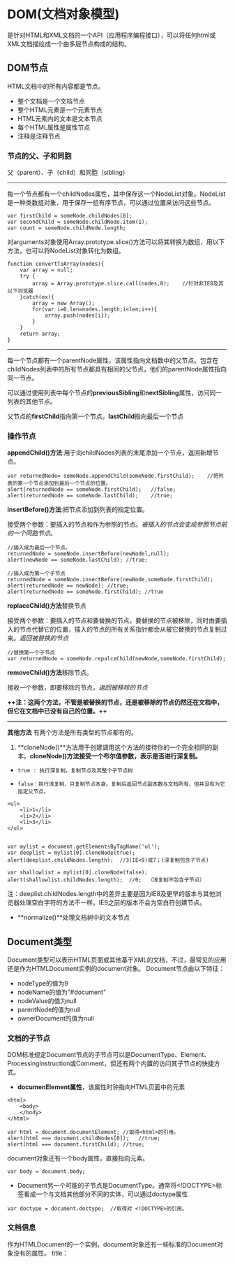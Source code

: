 # DOM(文档对象模型)
是针对HTML和XML文档的一个API（应用程序编程接口），可以将任何html或XML文档描绘成一个由多层节点构成的结构。

## DOM节点
HTML文档中的所有内容都是节点。
- 整个文档是一个文档节点
- 整个HTML元素是一个元素节点
- HTML元素内的文本是文本节点
- 每个HTML属性是属性节点
- 注释是注释节点

### 节点的父、子和同胞
父（parent）、子（child）和同胞（sibling）

---

每一个节点都有一个childNodes属性，其中保存这一个NodeList对象。NodeList是一种类数组对象，用于保存一组有序节点，可以通过位置来访问这些节点。
```
var firstChild = someNode.childNodes[0];
var secondChild = someNode.childNode.item(1);
var count = someNode.childNode.length;
```
对arguments对象使用Array.prototype.slice()方法可以将其转换为数组，用以下方法，也可以将NodeList对象转化为数组。
```
function convertToArray(nodes){
    var array = null;
    try {
        array = Array.prototype.slice.call(nodes,0);    //针对非IE8及其以下浏览器
    }catch(ex){
        array = new Array();
        for(var i=0,len=nodes.length;i<len;i++){
            array.push(nodes[i]);
        }
    }
    return array;
}
```

---
每一个节点都有一个parentNode属性，该属性指向文档数中的父节点。包含在childNodes列表中的所有节点都具有相同的父节点，他们的parentNode属性指向同一节点。

可以通过使用列表中每个节点的**previousSibling**和**nextSibling**属性，访问同一列表的其他节点。

父节点的**firstChild**指向第一个节点。**lastChild**指向最后一个节点

### 操作节点
**appendChild()方法**:用于向childNodes列表的末尾添加一个节点，返回新增节点。
```
var returnedNode= someNode.appendChild(someNode.firstChild);    //把列表的第一个节点添加到最后一个节点的位置。
alert(returnedNode == someNode.firstChild);   //false;
alert(returnedNode == someNode.lastChild);    //true;
```
**insertBefore()方法**:把节点添加到列表的指定位置。

接受两个参数：要插入的节点和作为参照的节点。*被插入的节点会变成参照节点前的一个同胞节点。*
```
//插入成为最后一个节点。
returnedNode = someNode.insertBefore(newNodel,null);
alert(newNode == someNode.lastChild); //true;

//插入成为第一个子节点
returnedNode = someNode.insertBefore(newNode,someNode.firstChild);
alert(returnedNode == newNode); //true;
alert(returnedNode == someNode.firstChild); //true

```
**replaceChild()方法**替换节点

接受两个参数：要插入的节点和要替换的节点。要替换的节点被移除，同时由要插入的节点代替它的位置，插入的节点的所有关系指针都会从被它替换的节点复制过来。*返回被替换的节点*

```
//替换第一个子节点
var returnedNode = someNode.repalceChild(newNode,someNode.firstChild);
```

**removeChild()方法**移除节点。

接收一个参数，即要移除的节点，*返回被移除的节点*

**++注：这两个方法，不管是被替换的节点，还是被移除的节点仍然还在文档中，但它在文档中已没有自己的位置。++**

---
**其他方法**
有两个方法是所有类型的节点都有的。
1. **cloneNode()**方法用于创建调用这个方法的接待你的一个完全相同的副本。**cloneNode()方法接受一个布尔值参数，表示是否进行深复制。**
-     true : 执行深复制，复制节点及其整个子节点树
-     false：执行浅复制，只复制节点本身。复制后返回节点副本数与文档所有，但并没有为它指定父节点。
```
<ul>
    <li>1</li>
	<li>2</li>
	<li>3</li>
</ul>


var mylist = document.getElementsByTagName('ul');
var deeplist = mylist[0].cloneNode(true);
alert(deeplist.childNodes.length);  //3(IE<9)或7；(深复制包含子节点)

var shallowlist = mylist[0].cloneNode(false);
alert(shallowlist.childNodes.length);  //0;  （浅复制不包含子节点）
```
注：deeplist.childNodes.length中的差异主要是因为IE8及更早的版本与其他浏览器处理空白字符的方法不一样。IE9之前的版本不会为空白符创建节点。

- **normalize()**处理文档树中的文本节点

## Document类型
Document类型可以表示HTML页面或其他基于XML的文档，不过，最常见的应用还是作为HTMLDocument实例的document对象。
Document节点由以下特征：
- nodeType的值为9
- nodeName的值为"#document"
- nodeValue的值为null
- parentNode的值为null
- ownerDocument的值为null

### 文档的子节点
DOM标准规定Document节点的子节点可以是DocumentType、Element、ProcessingInstruction或Comment，但还有两个内置的访问其子节点的快捷方式。
- **documenElement属性**，该属性时钟指向HTML页面中的<html>元素 
```
<html>
    <body>
    </body>
</html>

var html = document.documentElement; //取得<html>的引用。
alert(html === document.childNodes[0]);   //true;
alert(html === document.firstChild); //true;
```
document对象还有一个body属性，直接指向<body>元素。
```
var body = document.body;
```
- Document另一个可能的子节点是DocumentType。通常将<!DOCTYPE>标签看成一个与文档其他部分不同的实体，可以通过doctype属性
```
var doctype = document.doctype;  //取得对 <!DOCTYPE>的引用。
```

### 文档信息
作为HTMLDocument的一个实例，document对象还有一些标准的Document对象没有的属性。
 title：<title>包含着<title>元素中的文本，这个属性可以取得当前页面的标题，也可以修改当前页面的标题并反映在浏览器的标题栏中。
```
var originalTitle = document.title;  //取得文档标题
document.title = "New page title";   //设置文档标题
```
这三个属性都与对网页的请求有关，它们是URL，domain和referrer。

- URL属性包含页面完整的url(地址栏上显示的URL)。
```
//取得完整URL
var url = document.URL;
```
- domain属性中包含页面的域名。
```
//取得域名
var domain = document.domain;
```
- referrer属性中可能会包含空字符串。保存着连接到当前页面的那个页面的URL
```
//取得来源页面的URL
var referrer = document.referrer;
```
**注：URL与domain属性是相互关联的，而且这三个属性中只有domain是可以设置的，但domain不能设置为URL中不包含的域。**
```
//来自p2p.wrox.com域（URL中包含的域名）
document.domain = "wrox.com";      //成功
document.domain = "nczonline.net"; //出错
```
当页面中包含来自其他子域的框架或内嵌框架时，由于跨域安全限制，来自不同子域的页面无法通过JavaScript通信。但通过将每个页面的document.domain设置为相同的值，这些页面就可以互相访问对方包含的JavaScript对象了。例如，一个页面加载自 www.wrox.com,其中包含一个内嵌框架，框架内的页面加载自 p2p.wrox.com。如果将这两个页面的 document.domain的值都设为 wrox.com。他们就可以互相通信了。

浏览器对domain属性还有一个限制，如果域名一开始是“松散的”（loose）,那么不能再将它设置为“紧绷的”（tight）;
```
//假设页面来自于p2p.wrox.com域
document.domain = "wrox.com";   //成功
document.domain = "p2p.wrox.com";   //错误
```
### 查找元素
Document类型提供了两个取得元素的方法：getElementById()和getElementsByTagName()。
1. **getElementById()**接收一个参数，要取得的元素的ID。注：这里的ID必须要与页面中的元素id特性严格匹配包括大小写。
```
<div id="myDiv"> lalall </div>

var div = document.getElementById("myDiv");   //取得<div>元素的引用。

var div = document.getElementById('mydiv');   //无效的ID（在IE7及其更早版本可以）
```
**注：IE8及较低版本不区分ID的大小写。**

==注意==
- 如果页面中出现多个元素的ID值相同，getElementById()只返回文档中第一次出现的元素。
- IE7及较低版本，还出现一个问题：如果name特性和给定的ID匹配的++表单元素++也会被该方法返回。如果表单元素的name等于指定的ID，而且该元素在文档中位于带有给定ID元素的前面，IE会返回那个表单元素。
```
<input type=“text" name="myElement" value="Text field">
<div id="myElement">A div</div>

var myElement = document.getElementById("myElement");    //在IE7及较低版本：取得的是表单元素input
                                                         //在较高版本取得的是div
```
2. **getElementsByTagName()**接收一个参数，即要取得的元素的标签名，返回的是包含零或多个元素的NodeList。并返回一个HTMLCollection。
```
var images = document.getElementsByTagName("img");      //取得页面中所有的<img>元素。
```
与NodeList对象类似，可以用方括号语法或item()方法来访问HTMLCollection对象中得项。
```
alert(images.length);           //输出图像的数量
alert(images[0].src);           //输出第一个图像元素的Src特性
alert(images.item(0).src);      //输出第一个图像元素的src特性
```
HTMLCollection对象还有一个方法，叫做namedItem(),使用这个方法可以通过元素的name特性取得集合中的项
```
<img src="myImage.jpg" name="myImage">
//可以通过如下方式从images变量中取得这个<img>元素：
var myImage = images.namedItem("myImage");

//也可以用如下方式
var myImage =images["myImage"];
```
对HTMLCollection而言，用方括号传入数值或者字符串的索引值。在后台对数值索引值会调用item()，对字符串索引值会调用namedItem();

要想取得文档中的所有元素，可以向getElementsByTagName()中传入‘*’。在javascript和css中，星号表示全部。

3. 第三个方法，是只有HTMLDocument类型才有的方法，是getElementByName()。返回带有name特性的元素

### 特殊集合
除了属性和方法，document对象还有一些特殊的集合。这些集合都是HTMLCollection对象，为访问文档常用的方法提供了快捷方式
- document.anchors,包含文档中**带name特性的**<a>元素。
- document.applets,包含文档中所有的<applet>元素，但<applet>元素不推荐用了，所以这个集合不建议使用
- document.forms,包含文档中所有的<form>元素，与document.getElementsByTagName("from")得到相同的结果。
- document.images,包含文档中所有的<img>元素，与document.getElementsByTagName("img")得到相同的结果。
- document.links,包含文档中所有带href特性的<a>元素。

### DOM一致性检测 p259
### 文档写入
有一个document对象已经存在很多年了，就是将输入流写入网页中的能力，有四种方法。
- **write()方法** 接受一个字符串，原样写入。
- **writeIn()方法** 接受一个字符串，在字符串末尾会加上一个换行符。这两个方法可以向网页中动态的添加内容。
```
document.write("<strong> + (new Date()).toString() + </strong>")；
//会在页面加载过程中，输出当前日期和时间代码，日期被包含在strong元素内。
```
还可以用这两种方法动态地包含外部资源。
```
//错误的写法：
<script type="text/javascript">
    document.write("<script type=\"text/javascript\" src=\"file.js\")" + "</script>");
</script>
//正确地写法：
<script type="text/javascript">
    document.write("<script type=\"text/javascript\" src=\"file.js\")" + "<\/script>");
</script>
```
为了避免写入的字符串"</script>"被解释为与外部的<script>标签匹配，需要在写入的字符串里加入转义字符 即写为<\\/script>即可

如果在文档最后调用了document.writet()函数，那么输出的内容会重写整个页面
```
<body>
    <p>。。。</p>
    <script type="text/javascript">
        window.onload = function(){
            document.write("Hello world!");
        }
    </script>
</body>
//这里 字符串“Hello world!”会重写整个页面
```
- open()和close()方法分别用于打开和关闭网页的输入流。如果是在页面加载期间使用write()和writeIn()方法，则不需要使用这两个方法。

## Element类型
Element类型用于XML或HTML元素，提供了对元素标签名、子节点及特性的访问，Element节点由以下特征:
- nodtType值为1
- nodeName值为元素的标签名
- nodeValue的值为null
- parentNode可能是Document或Element;
- 其子节点可以是很多类型。

```
<div id="myDiv"></div>

var div = document.getElementById("myDiv")
alert(div.tagName);   //Div
alert(div.tagName === div.nodeName); //true;
//验证了上面的第二条。
```
**注：在HTML中标签名始终以大写形式表示，但是在XML（有时候也包括XHTML）中，标签名则始终回与源代码中保持一致。**假如你不确定自己的脚本将会在XML还是HTML文档中执行，可以先将标签名转化为小写形式。

```
if(element.tagName == "div") {  //不这样写，容易出错。
                                    
}
if(element.tagName.toLowerCase()=="div") { //这样写最好。（适用于任何文档 ）
    
}
```
### HTML元素
所有HTNL元素都是由HTMLElement类型表示，不是直接通过这个类型，也是通过它的子类型表示。HTMLElement类型直接继承自Element并添加了一些属性。添加的这些属性分别对应于每个HTML元素中存在的下列标准特性:
- id,元素在文档中的唯一标识符。
- title,有关元素的附加说明信息，一般通过工具提示条显示出来
- lang,元素内容和的语言代码，很少使用
- dir,语言的方向，值为"ltr"（从左到右）或"rtl" （从右到左）；
- className,与元素的class特性对应，即为元素指定的CSS类。
```
<div id="myDiv" class="bd" title="Body text" lang="en" dir="ltr"> </div>

var div = document.getElemntById("myDiv");
alert(div.id); //"myDiv"
alert(div.class); //bd
alert(div.title);

//也可以像下面这样，为每个属性赋予新值。
div,id = "someOtherId";
div.className = "ft";

以上方法要区分大小写
```
### gerAttribute()、set Attribute、removeAttribute();
每个元素都有一或多个特性，这些特性的用途是给出相应元素或其内容的附加信息。操作特征的方法主要有三个分别是
 gerAttribute()、set Attribute、removeAttribute();
 
#### 取得特性：getAttribute()
```
<div id="myDiv" class="bd" title="Body text" lang="en" dir="ltr"> </div>

var div = document.getElemntById("myDiv");
alert(div.getAttribute("id"));    //"myDiv"
alert(div.getAttribute("class"));  //"bd"
```
**注意，传递给getAttribute()的特征名与实际的特征名相同，所以应传入class而并非className**

通过getAttribute()方法也可以取得自定义特性的值
```
<div id="myDiv" my_special_attribute="hello!"> </div>

var div = document.getElementById("div");
var value = div.getAttribute("my_special_attribute");
alert(value);   /hello!
```
用这个getAttribute()方法特性的名称是不区分大小写的，即ID和id都是代表一个特性。

任何元素的特性，都可以通过DOM元素本身的属性来访问，但是只有公认的（非自定义的）特性才会以属性的形式添加到DOM对象中。不过IE会为自定义特性也创建属性。
```
<div id="myDiv" my_special_attribute="hello!"> </div>

var div = document.getElementById("div");
alert(div.id);     //myDiv;
alert(div.my_special_attribute);         //undifinel(IE除外)
```
有两类特殊的特性，它们虽然由对应的属性名，但属性的值与通过getAttribute()返回的值并不相同。
- style：用于通过CSS为元素指定样式。通过getAttribute()访问时，返回的style特征值中包含的是CSS文本。通过属性访问时会返回一个对象。
```
div id="myDiv" style="background:red;"> </div>

var div = document.getElementById("div");
alert(div.getAttribute("style"));      //background:red; (返回CSS文本)
alert(div.style);                      //[object CSSStyleDeclaration]   （返回一个对象）
```
- onclick这样的事件处理程序。

在元素上使用时，onclick特性中包含的时JavaScript代码，通过getAttribute()访问时，会返回相应的代码字符串。通过属性访问时，会返回一个JavaScript函数。这是因为ionclick及其他事件本身就应该被赋予函数值。

由于这些差别，股只有在取得自定义特征值情况下才会使用getAttribute()方法。

#### 设置属性：setAttribute()
这个方法接收两个参数，要设置的特性名和值。如过特性值已经存在，setAttribute()会以指定的值替换现有的值。如果特性值不存在，setAttribute()则创建该属性并设置值。
```
div.setAttribute("id","someOtherId");
div.setAttribute("class","ft");
```
通过setAttribute()方法既可以操作HTML特性也可以操作自定义特性，通过这个方法设置的特性名一般会转换为小写形式。

#### removeAttribute()（IE6以前的版本不支持）
这个方法用于彻底删除元素的属性。调用这个方法不仅会清除特征的值，而且也会从元素中完全删除特性。

#### attribute属性 p266
Element类型时使用attribute属性的唯一一个DOM节点的类型。attribute属性中包含一个NamedNodeMap,与NodeList相似，也是一个动态的集合。元素的每一个特性都由Attr节点表示，每个节点都保存在一个NamedNodeMap对象中。NamedNodeMap对象拥有下列方法：
- getNodeItem(name):返回nodeName属性等于name的节点；
- removeNamedItem(name):移除列表中nodeName属性等于name的节点
- setNamedItem(node):向列表中添加节点，以节点的nodeName属性为索引;
- item(pos):返回位于数字pos位置处的节点

一般还是使用getAttribute(),setAttribute(),removeAttribute()方法。

removeAttribute()和removeNamedItem()唯一的区别就是。removeNamedItem()返回表示被删除特性的Attr节点。
要遍历元素的特性，可以使用attribute属性，以下代码展示了如何迭代元素的没一个特性，然后将他们构成name=“value” name="value"
```
function outputAttribute(element){
    var pairs = new Array()，
    attrName,
    attrValue,
    i,
    len;
for(i=0,len=element,attributes.length;i<len;i++){
    attrName = element.attributes[i].nodeName;
    attrValue = element.attributes[i].nodeValue;
    pairs.push(attrName + "=\""+attrValue+"\"");
}
    return paris.join(" ");
}
```
注： 

- 针对attributes对象中的特性，不同浏览器返回顺序不同。他们在代码中出现的顺序不一定和attributes对象中的顺序一致。
-  IE7及更早的版本会返回HTML中所有的特性值。

针对IE7及更早版本，每个特性节点都有一个specified属性，这个属性值如果是true，则意味着HTML指定了相应特性。可以通过setAttribute()方法设置该特性。为设置的都是false.所以上述代码可以改为：
```
function outputAttribute(element){
    var pairs = new Array()，
    attrName,
    attrValue,
    i,
    len;
for(i=0,len=element,attributes.length;i<len;i++){
    attrName = element.attributes[i].nodeName;
    attrValue = element.attributes[i].nodeValue;
    if(element.attributes[i].specified) {
    pairs.push(attrName + "=\""+attrValue+"\"");
    }
}
    return paris.join(" ");
}
```

#### 创建元素
**createElement()方法**可以创建元素，这个方法接收一个参数，即要创建元素的标签名。这个标签名在HTML中不区分大小写，但在XML中区分。
```
var div = document.createElement('div');
div.id = "myNewDiv";
div.clssName = "box";
```
**注意：** 新元素并未被添加到文档数中，因此设置的这些属性不会被显示，可通过**appendChild()、insertBefore()或replaceChild()方法**。

下面方法会把新创建的元素添加到文档<body>中
```
document.dody.appendChild(div);
```
#### 元素的子节点
元素的childNodes属性中包含了它的所有节，但不同浏览器在看待这些节点方面存在显著不同:
```
<ul id="myList">
    <li>Item 1</li>
    <li>Item 2</li>
    <li>Item 3</li>
</ul>

var ul = document.getElementsByTagName('ul');
alert(ul.childNodes.length); //3或7
```
在IE中，<ul>元素中会有三个节点，分别是三个<li>元素，但是在其他浏览器，会解析每个<li>元素之间的空白符。如果将每个<li></li>元素后面的元素空白符删除，那么所有浏览器会返回相同数目的子节点。
```
<ul id="myList">
    <li>Item 1</li><li>Item 2</li><li>Item 3</li>
</ul>
```
### Text类型
文本节点是由Text类型表示，包含的是可以照字面解释的纯文本内容。纯文本中可以包含转义后的HTML字符 Text节点具有以下特征：
- nodyType的值为3;
- nodeName的值为"text";
- nodeValue的值为节点所包含的文本;
- parentNode是一个Element;
- 没有子节点                                                

可以通过nodeValue属性或data属性访问Text节点中包含的文本，这两个属性中包含的值相同。使用下面几个方法可以操作节点中的文本。
- appendData(text):将text添加到节点的末尾
- appendData(offset,count):从offset指定的位置添加删除count个字符
- deleteDate(offset,count):从offset指定位置开始删除count个字符
- insertData(offset,text):从offset指定位置插入text
- replaceData(offset,count,text):用text替换从offset指定位置开始到offset+count为止的文本
- splitText(offset):从offset指定的位置将当前文本节点分成两个文本节点。
- substringData(offset,count):提取从offset指定的位置开始到offset+count为止的文本

除了这些方法，文本节点的length属性保存着节点中字符的数目。nodeValue.length和data.length保存着同样的值
```
<p id="myDiv">哈哈哈</p>
<p id="text"></p>

var div = document.getElementById('myDiv');
var text = document.getElementById('text');
var words = div.firstChild.nodeValue;   
text.appendData(words);       //哈哈哈
alert(words);     //哈哈哈
```
还可以通过div.firstChild.nodeValue=lalla;来改变文本节点中的文本。字符会经过HTML或XML编码
```
div.firstChild.nodeValue = "some <strong>other</strong> message";
//输出结果是”some &lt;strong&gt;other&lt;strong&gt;message“;
```
#### 创建文本节点
**document.createTextNode()**创建文本节点，这个方法接收一个参数———要插入节点中的文本。作为参数的文本也将按照HTML或XML格式进行编码。

在创建文本节点时，也会为其设置ownerDocument属性。但是要把新节点添加到文档树中，我们才能在浏览窗口看到新节点。
```
var element = document.createElement('div');
element.class="message";
var textNode = document.creatTextNode('hello world!');
element.appendChild(textNode);
document.body.appendChild(element);
```
一般来说，每个元素只有一个文本子节点，但在某些情况下也可以包含多个文本子节点。
```
var element = document.createElement('div');
element.class="message";
var textNode = document.creatTextNode('hello world!');
element.appendChild(textNode);

var anotherTextNode = dpcument.createTextNode('hahah');
element.appendChild(anotherTextNode);

document.body.appendChild(element);
```
如果两个文本节点是相邻的同胞节点，那么这两个节点中的文本就会连起来显示。
#### 规范化文本节点
DOM中存在相邻同胞的文本节点很容易导致混乱，于是催生了一个能够将相邻文本节点合并的方法，**normalize()方法**。
```
var element = document.createElement('div');
element.class="message";
var textNode = document.creatTextNode('hello world!');
element.appendChild(textNode);

var anotherTextNode = dpcument.createTextNode('hahah');
element.appendChild(anotherTextNode);

document.body.appendChild(element);
alert(element.childNodes.length); //2
element.normalize();
alert(element.childNodes.length);  //1
alert(element.firstChild.nodeValue);    //"hello worldhahah";
```
#### 分割文本节点
**spiltText()方法**会将一个文本节点分割成两个文本节点。按照指定位置分割nodeValue的值。原文本节点包含从开始到指定位置的内容，新文本节点包含剩下的文本，这个方法会返回 剩下的新文本节点。
```
var element = document.createElement('div');
element.class="message";
var textNode = document.creatTextNode('hello world!');
element.appendChild(textNode);
document.body.appendChild(element);
var newNode = element.firstChild.spiltText(5);
alert(element.firstChild.nodeValue);   //hello;
alert(newNode.nodeValue);             // world;
alert(element.childNodes.length)       //2;
```
### Comment类型
注释在DOM中是通过Comment类型来表示，Comment节点具有以下特点
- nodeType的值为8
- nodeName的值为“#commemnt”
- nodeValue的值是注释的内容
- parentNode可能是Document或Element
- 没有子节点

Comment类与Text类型来自相同的基类。除了splitText()之外的所有字符操作方法，他也可以通过nodeValue或data属性来获得注释的内容

注释节点可通过其父节点访问
```
<div id="myDiv">
    <!--a comment-->
</div>

var div = document.getElementById('myDiv')
var comment = div.firstChild;
alert(comment.nodeValue);    //a comment;
```
使用document.creatComment()并为其传递注释文本也可以创建注释节点。但开发人员很少会创建和访问注释节点，因为注释节点对算法鲜有影响，此外，浏览器也不会识别位于</html>注释后面的注释。要访问注释节点，一定要保证他是<html>元素的后代。

### CDATASection类型
CDATASecton类型只针对XML文档，表示的是CDATA区域。与Comment类似，CDATASection类型继承自Text类型。拥有除splitText()之外的所有字符串操作方法。CDATASection节点具有以下特征
- nodeType的值为4
- nodeName的值为"#cdata-section";
- nodeValue的值是CDATA区域中的内容
- parentNode可能是Document或Element
- 没有子节点

### DocumentType类型
DocumentType包含着与文档doctype有关的信息，它具有以下特征：
- nodeType的值为10
- nodeName的值为doctype的名称
- nodeValue的值为null
- parentNode是Document
- 没有子节点

### Attr类型
元素的特性在DOM中以Attr类型来表示，特性就是存在于元素的attributes属性中的节点。特性节点具有以下特征：
- nodeType的值为2
- nodeName的值是特性的名称
- nodeValue的值是特性的值
- parentNode的值为null
- 在HTML中没有子节点
- 在XML中子节点可以是Text或者EnitityReference

Attr对象有3个属性，name,value和specified。其中name是特性名称（与nodeName值相同），value是特性的值（与nodeValue的值相同），而specified是一个布尔值，用以区别特性是在代码中指定，还是默认的。

使用document.creareAttribute()并传入特征的名称可以创建新的特征节点。
```
var attr = document.createAttribute('align');
attr.value = left;
element.setAtteributeNode(sttr);
alert(element.attribute['align'].value);    //left;
alert(element.getAttributeNode('align').value);  //left;
alert(element.getAttribute('align'));      //left;
```
# DOM扩展
## 选择符API
### querySelector()方法
querySelector()方法接收一个**CSS选择符**，返回与该模式匹配的第一个元素，如果没有匹配的元素，则返回null
```
//取得body元素
var body = document.quertSelector('body');

//取得ID为“myDiv”的元素
var myDiv = document.querySelector('#myDiv');

//取得类为“selected”的第一个元素
var selected = document.querySelector('.selected');

//取得类为“button”的第一个图像元素
var img = document.querySelector('img.button');
```
### querySelectorAll()方法
querySelectorAll()方法接收的参数与querySelector()方法一样，是一个CSS选择符，但这个方法返回的是一个NodeList的实例，只要传给querySelectorAll()方法的CSS选择符有效，该方法都会返回一个NodeList元素。
```
取得某<div中所有的<em>元素
var ems = document.getElementById('myDiv').querySelectorAll('em');

//取得类为selected的所有元素
var selecteds = document.querySelectorAll('.selected');

```
### matchSelector()方法

## 元素遍历
对于元素间的空格，IE9之前的版本不会返回文本节点，而其他所有浏览器都会返回文本节点，这样就导致在使用childNodes和firstChild等属性时行为不一致。为了弥补这个差距，定义了下面属性

- childElementCount:返回子元素（不包括文本节点和注释）的个数
- firstElementChild:指向第一个元素；firstChild的元素版
- lastElementChild:指向最后一个元素;lastChild的元素版
- previousElementSibling:指向前一个同辈元素；previousSibling的元素版
- nextElementSibling:指向后一个同辈元素；nextSibling的元素版

利用这些元素不必担心空白文本节点，从而更方便的查找DOM元素。

## 与类相关的扩充
### getElementByClassName()方法
这个方法接收一个参数，一个包含一或多个类名的字符串，返回带有所有指定类的所有元素的NodeList。

### classList属性
可以通过className属性添加，删除和替换类名。如下例：

一个div元素有三个类名，要从中删除一个类名，需要把这三个类名拆开，删除不想要的那个，然后再把其他类拼成一个新字符串
```
<div class="bd user disabled">...</div>

//删除user类

//首先取得雷鸣字符串并拆分成数组
var classNames = div.clsaaName.split(/\s+/);

//找到要删的类名
var pos = -1,i,len;
for(i=0,len=classNames.length;i<len;i++){
    if(className[i] == user){
        pos = i;
        break;
    }
}
//删除类名
classNames.splice(i,1);

//把剩下的类名拼成字符串并重新设置
div.className = className.join('');
```
HTNL5新增了一个操作类名的方式，那就是为所特有元素添加classList属性。这个classList属性时新集合类型DOMTkoenList的实例。
- add(value):将给定字符串添加到列表中，如果值已经存在，就不添加了
- contains(value):表示列表中是否存在给定的值，如果存在返回true,不存在false.
- remove(value):从列表中删除给定的字符串
- toggle(value):如果列表中已经存在给定值，删除它，不存在，添加它。

所以前面删除类名就可以改成下面一行代码
```
div.classList.remove('user');
```

### 焦点管理
document.activeElement属性，这个属性始终会引用DOM中当前获得了焦点的元素。元素获得焦点的方法有页面加载，用户输入和在代码中调用focus()f方法。
```
var button = document.getElementById('mybutton');
button.focus();
alert(document.activeElement === button); //true;
```

另外新增了document.hasFocus()方法，这个方法用于确定文档是否获得了焦点

通过检测文档是否获得了焦点，可以直到用户是不是在于页面交互

### HTMLDocument的变化
#### readyStata属性
- loading，正在加载文档
- complete，已经加载完文档
```
if(document.readyState == "complete"){
    //执行操作
}
```

#### 兼容模式
document的compatMode属性可以知道浏览器采用了哪种渲染模式
- 标准模式下，document.compatMode的值等于CSS1Compat
- 混杂模式下，document.compatMode的值等于BackCompat
